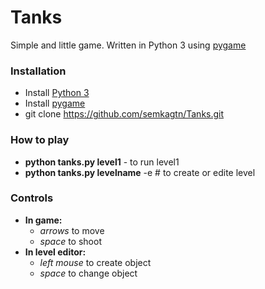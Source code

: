 Tanks
=====
Simple and little game. Written in Python 3 using [pygame](http://www.pygame.org/)

### Installation
*  Install [Python 3](http://python.org/download/)
*  Install [pygame](http://www.pygame.org/download.shtml)
*  git clone https://github.com/semkagtn/Tanks.git

### How to play
*    **python tanks.py level1** - to run level1
*    **python tanks.py levelname** -e # to create or edite level

### Controls
*   **In game:**
    - _arrows_ to move
    - _space_ to shoot
*   **In level editor:**
    - _left mouse_ to create object
    - _space_ to change object
